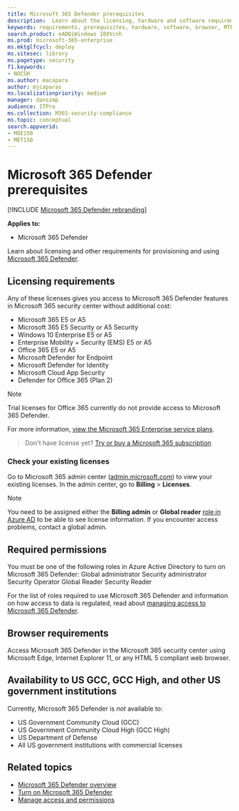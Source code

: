 ```yaml
---
title: Microsoft 365 Defender prerequisites
description:  Learn about the licensing, hardware and software requirements, and other configuration settings for Microsoft 365 Defender 
keywords: requirements, prerequisites, hardware, software, browser, MTP, M365, license, E5, A5, EMS, purchase 
search.product: eADQiWindows 10XVcnh
ms.prod: microsoft-365-enterprise
ms.mktglfcycl: deploy
ms.sitesec: library
ms.pagetype: security
f1.keywords:
- NOCSH
ms.author: macapara
author: mjcaparas
ms.localizationpriority: medium
manager: dansimp
audience: ITPro
ms.collection: M365-security-compliance 
ms.topic: conceptual
search.appverid: 
- MOE150
- MET150
---
```


# Microsoft 365 Defender prerequisites

[!INCLUDE [Microsoft 365 Defender rebranding](../includes/microsoft-defender.md)]


**Applies to:**
- Microsoft 365 Defender

Learn about licensing and other requirements for provisioning and using [Microsoft 365 Defender](microsoft-threat-protection.md).

## Licensing requirements
Any of these licenses gives you access to Microsoft 365 Defender features in Microsoft 365 security center without additional cost:

- Microsoft 365 E5 or A5
- Microsoft 365 E5 Security or A5 Security
- Windows 10 Enterprise E5 or A5
- Enterprise Mobility + Security (EMS) E5 or A5 
- Office 365 E5 or A5
- Microsoft Defender for Endpoint
- Microsoft Defender for Identity 
- Microsoft Cloud App Security
- Defender for Office 365 (Plan 2)

> [!NOTE]
> Trial licenses for Office 365 currently do not provide access to Microsoft 365 Defender.

For more information, [view the Microsoft 365 Enterprise service plans](https://www.microsoft.com/licensing/product-licensing/microsoft-365-enterprise).

> Don't have license yet? [Try or buy a Microsoft 365 subscription](https://docs.microsoft.com/microsoft-365/commerce/try-or-buy-microsoft-365?view=o365-worldwide)

### Check your existing  licenses
Go to Microsoft 365 admin center ([admin.microsoft.com](https://admin.microsoft.com/)) to view your existing licenses. In the admin center, go to **Billing** > **Licenses**.

>[!NOTE]
> You need to be assigned either the **Billing admin** or **Global reader** [role in Azure AD](https://docs.microsoft.com/azure/active-directory/users-groups-roles/directory-assign-admin-roles#available-roles) to be able to see license information. If you encounter access problems, contact a global admin.

## Required permissions
You must be one of the following roles in Azure Active Directory to turn on Microsoft 365 Defender:
Global administrator
Security administrator
Security Operator
Global Reader
Security Reader

For the list of roles required to use Microsoft 365 Defender and information on how access to data is regulated, read about [managing access to Microsoft 365 Defender](mtp-permissions.md).

## Browser requirements
Access Microsoft 365 Defender in the Microsoft 365 security center using Microsoft Edge, Internet Explorer 11, or any HTML 5 compliant web browser.

## Availability to US GCC, GCC High, and other US government institutions
Currently, Microsoft 365 Defender is *not* available to:
- US Government Community Cloud (GCC)
- US Government Community Cloud High (GCC High)
- US Department of Defense
- All US government institutions with commercial licenses

## Related topics
- [Microsoft 365 Defender overview](microsoft-threat-protection.md)
- [Turn on Microsoft 365 Defender](mtp-enable.md)
- [Manage access and permissions](mtp-permissions.md)
